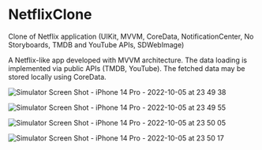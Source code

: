 # NetflixClone
Clone of Netflix application (UIKit, MVVM, CoreData, NotificationCenter, No Storyboards, TMDB and YouTube APIs, SDWebImage) 

A Netflix-like app developed with MVVM architecture. The data loading is implemented via public APIs (TMDB, YouTube). The fetched data may be stored locally using CoreData. 

![Simulator Screen Shot - iPhone 14 Pro - 2022-10-05 at 23 49 38](https://user-images.githubusercontent.com/94867151/194161147-5db962e9-0384-4407-85a6-fceff701e399.png)

![Simulator Screen Shot - iPhone 14 Pro - 2022-10-05 at 23 49 55](https://user-images.githubusercontent.com/94867151/194161204-8f4c18a8-402b-4f20-b390-2f0a28de234f.png)

![Simulator Screen Shot - iPhone 14 Pro - 2022-10-05 at 23 50 05](https://user-images.githubusercontent.com/94867151/194161216-067d2874-4549-45a6-a000-3cd82e022673.png)

![Simulator Screen Shot - iPhone 14 Pro - 2022-10-05 at 23 50 17](https://user-images.githubusercontent.com/94867151/194161234-23a791f7-b0e1-42a2-9e6a-f2f2519892f0.png)
